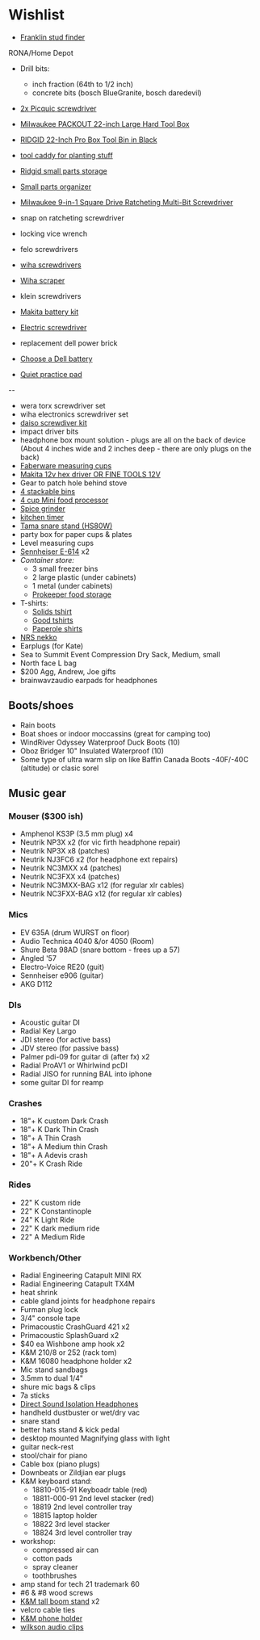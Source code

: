 # Wishlist

- [Franklin stud finder](https://www.amazon.ca/dp/B0064EICKG?linkCode=gs2&tag=basthu-20)

RONA/Home Depot

- Drill bits:
  - inch fraction (64th to 1/2 inch)
  - concrete bits (bosch BlueGranite, bosch daredevil)
- [2x Picquic screwdriver](https://www.homedepot.ca/product/picquic-super-8-plus-multi-bit-screwdriver/1000428687)





- [Milwaukee PACKOUT 22-inch Large Hard Tool Box](https://www.homedepot.ca/product/milwaukee-packout-22-inch-large-hard-tool-box/1001242092)
- [RIDGID 22-Inch Pro Box Tool Bin in Black](https://www.homedepot.ca/product/ridgid-22-inch-pro-box-tool-bin-in-black/1001010726)
- [tool caddy for planting stuff](https://www.homedepot.ca/product/husky-20-inch-open-top-resin-tool-caddy/1000675544)
- [Ridgid small parts storage](https://www.homedepot.ca/product/ridgid-pro-system-gear-10-compartment-small-parts-organizer/1001386507)
- [Small parts organizer](https://www.homedepot.ca/product/hdx-interlocking-small-parts-organizer-with-adjustable-compartments-3-pack-/1001160858)








- [Milwaukee 9-in-1 Square Drive Ratcheting Multi-Bit Screwdriver](https://www.homedepot.ca/product/milwaukee-9-in-1-square-drive-ratcheting-multi-bit-screwdriver/1000665256)

- snap on ratcheting screwdriver
- locking vice wrench
- felo screwdrivers
- [wiha screwdrivers](https://www.wihatools.ca/screwdrivers)
- [Wiha scraper](https://www.wihatools.ca/universal-razor-edged-scraper-softfinishr-handle-with-replacement-blades)
- klein screwdrivers







- [Makita battery kit](https://www.homedepot.com/p/Makita-18-Volt-LXT-Lithium-Ion-High-Capacity-Battery-Pack-5-0Ah-with-LED-Charge-Level-Indicator-2-Pack-BL1850B-2/206609332)
- [Electric screwdriver](https://www.amazon.ca/Makita-DF001DW-Cordless-Screwdriver-Accessory/dp/B01NC1VO3Q/ref=sr_1_6)
- replacement dell power brick



- [Choose a Dell battery](http://www.laptopcharge.ca/category/search/dell/xps+13+9360.aspx)
- [Quiet practice pad](https://www.timpano-percussion.com/us/prologix-pad-de-pratique-prologix-marksman-dual-12.html)

--

- wera torx screwdriver set
- wiha electronics screwdriver set
- [daiso screwdiver kit](https://www.amazon.com/Daiso-Japan-Jewelers-Precision-Screwdriver/dp/B00KY6T8FS)
- impact driver bits
- headphone box mount solution - plugs are all on the back of device (About 4 inches wide and 2 inches deep - there are only plugs on the back)
- [Faberware measuring cups](https://www.amazon.ca/Farberware-Color-Measuring-Mixed-Colors/dp/B005NKJX6Y/)
- [Makita 12v hex driver OR FINE TOOLS 12V](https://www.makita.ca/index2.php?event=tool&id=3022&catid=2)
- Gear to patch hole behind stove
- [4 stackable bins](https://homedepot.ca/product/husky-12-inch-stackable-click-bin-in-grey/1000752012)
- [4 cup Mini food processor](https://www.amazon.ca/Cuisinart-CH-4BKC-Elite-Mini-Chopper/dp/B003WH9ID8/ref=dp_ob_title_kitchen)
- [Spice grinder](https://www.amazon.com/KRUPS-Electric-Coffee-Grinder-Stainless/dp/B00004SPEU)
- [kitchen timer](https://www.amazon.ca/dp/B000095RCF?ots=1&linkCode=gs2&tag=figcanada-20)
- [Tama snare stand (HS80W)](https://www.timpano-percussion.com/us/pied-de-caisse-claire-tama-roadpro-hs80w.html?id=43102689)
- party box for paper cups & plates
- Level measuring cups
- [Sennheiser E-614](http://www.economik.com/sennheiser/e-614/) x2
- *Container store:*
  - 3 small freezer bins
  - 2 large plastic (under cabinets)
  - 1 metal (under cabinets)
  - [Prokeeper food storage](https://www.containerstore.com/s/kitchen/food-storage/prokeeper-1.5-qt.-brown-sugar-container/12d?productId=11004398)
- T-shirts:
  - [Solids tshirt](https://solids.bandcamp.com/merch)
  - [Good tshirts](https://us.kowtowclothing.com/)
  - [Paperole shirts](https://www.paperole.com/)
- [NRS nekko](https://www.nrs.com/product/47310.01/nrs-neko-blunt-knife)
- Earplugs (for Kate)
- Sea to Summit Event Compression Dry Sack, Medium, small
- North face L bag
- $200 Agg, Andrew, Joe gifts
- brainwavzaudio earpads for headphones

## Boots/shoes

- Rain boots
- Boat shoes or indoor moccassins (great for camping too)
- WindRiver Odyssey Waterproof Duck Boots (10)
- Oboz Bridger 10" Insulated Waterproof (10)
- Some type of ultra warm slip on like Baffin Canada Boots -40F/-40C (altitude) or clasic sorel

## Music gear

### Mouser ($300 ish)

- Amphenol KS3P (3.5 mm plug) x4
- Neutrik NP3X x2 (for vic firth headphone repair)
- Neutrik NP3X x8 (patches)
- Neutrik NJ3FC6 x2 (for headphone ext repairs)
- Neutrik NC3MXX x4 (patches)
- Neutrik NC3FXX x4 (patches)
- Neutrik NC3MXX-BAG x12 (for regular xlr cables)
- Neutrik NC3FXX-BAG x12 (for regular xlr cables)

### Mics

- EV 635A (drum WURST on floor)
- Audio Technica 4040 &/or 4050 (Room)
- Shure Beta 98AD (snare bottom - frees up a 57)
- Angled '57
- Electro-Voice RE20 (guit)
- Sennheiser e906 (guitar)
- AKG D112

### DIs

- Acoustic guitar DI
- Radial Key Largo
- JDI stereo (for active bass)
- JDV stereo (for passive bass)
- Palmer pdi-09 for guitar di (after fx) x2
- Radial ProAV1 or Whirlwind pcDI
- Radial JISO for running BAL into iphone
- some guitar DI for reamp

### Crashes

- 18"+ K custom Dark Crash
- 18"+ K Dark Thin Crash
- 18"+ A Thin Crash
- 18"+ A Medium thin Crash
- 18"+ A Adevis crash
- 20"+ K Crash Ride

### Rides

- 22" K custom ride
- 22" K Constantinople
- 24" K Light Ride
- 22" K dark medium ride
- 22" A Medium Ride

### Workbench/Other

- Radial Engineering Catapult MINI RX
- Radial Engineering Catapult TX4M
- heat shrink
- cable gland joints for headphone repairs
- Furman plug lock
- 3/4" console tape
- Primacoustic CrashGuard 421 x2
- Primacoustic SplashGuard x2
- $40 ea Wishbone amp hook x2
- K&M 210/8 or 252 (rack tom)
- K&M 16080 headphone holder x2
- Mic stand sandbags
- 3.5mm to dual 1/4"
- shure mic bags & clips
- 7a sticks
- [Direct Sound Isolation Headphones](https://www.extremeheadphones.com/product-page/ex29-plus)
- handheld dustbuster or wet/dry vac
- snare stand
- better hats stand & kick pedal
- desktop mounted Magnifying glass with light
- guitar neck-rest
- stool/chair for piano
- Cable box (piano plugs)
- Downbeats or Zildjian ear plugs
- K&M keyboard stand:
  - 18810-015-91 Keyboadr table (red)
  - 18811-000-91 2nd level stacker (red)
  - 18819 2nd level controller tray
  - 18815 laptop holder
  - 18822 3rd level stacker
  - 18824 3rd level controller tray
- workshop:
  - compressed air can
  - cotton pads
  - spray cleaner
  - toothbrushes
- amp stand for tech 21 trademark 60
- #6 & #8 wood screws
- [K&M tall boom stand](http://www.economik.com/km/21021-black/) x2
- velcro cable ties
- [K&M phone holder](https://www.amazon.ca/dp/B00AF65OBE?tag=marcpric08-21)
- [wilkson audio clips](https://www.soundonsound.com/reviews/wilkinson-audio-mic-clips)
